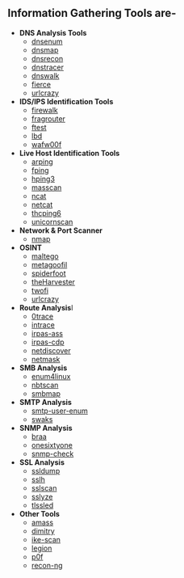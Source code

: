 ## Information Gathering Tools are-

- **DNS Analysis Tools**
  - [dnsenum]()
  - [dnsmap]()
  - [dnsrecon]()
  - [dnstracer]()
  - [dnswalk]()
  - [fierce]()
  - [urlcrazy]()
- **IDS/IPS Identification Tools**
  - [firewalk]()
  - [fragrouter]()
  - [ftest]()
  - [lbd]()
  - [wafw00f]()
- **Live Host Identification Tools**
  - [arping]()
  - [fping]()
  - [hping3]()
  - [masscan]()
  - [ncat]()
  - [netcat]()
  - [thcping6]()
  - [unicornscan]() 
- **Network & Port Scanner**
  - [nmap]()
- **OSINT**
  - [maltego]()
  - [metagoofil]()
  - [spiderfoot]()
  - [theHarvester]()
  - [twofi]()
  - [urlcrazy]()
- **Route Analysis**l
  - [0trace]()
  - [intrace]()
  - [irpas-ass]()
  - [irpas-cdp]()
  - [netdiscover]()
  - [netmask]()
- **SMB Analysis**
  - [enum4linux]()
  - [nbtscan]()
  - [smbmap]()
- **SMTP Analysis**
  - [smtp-user-enum]()
  - [swaks]()
- **SNMP Analysis**
  - [braa]()
  - [onesixtyone]()
  - [snmp-check]()
- **SSL Analysis**
  - [ssldump]()
  - [sslh]()
  - [sslscan]()
  - [sslyze]()
  - [tlssled]()
- **Other Tools**
  - [amass]()
  - [dimitry]()
  - [ike-scan]()
  - [legion]()
  - [p0f]()
  - [recon-ng]()
